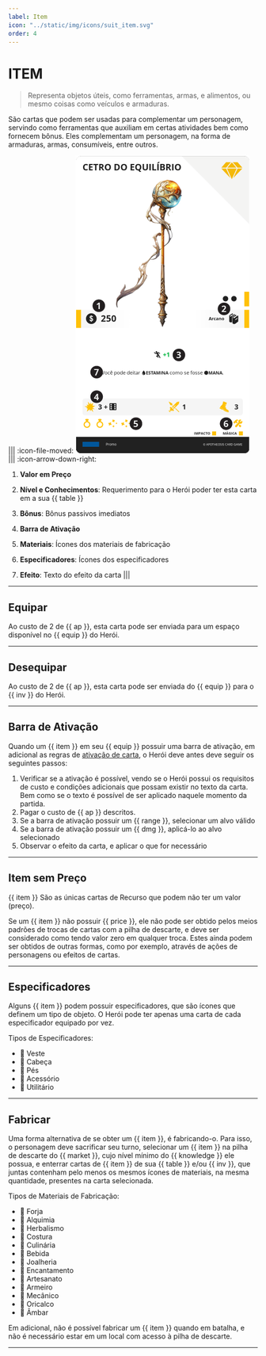 ```yaml
---
label: Item
icon: "../static/img/icons/suit_item.svg"
order: 4
---
```


# ITEM

> Representa objetos úteis, como ferramentas, armas, e alimentos, ou mesmo coisas como veículos e armaduras.

São cartas que podem ser usadas para complementar um personagem, servindo como ferramentas que auxiliam em certas atividades bem como fornecem bônus. Eles complementam um personagem, na forma de armaduras, armas, consumíveis, entre outros.

||| :icon-file-moved:
![](../static/img/cards/item.png)
||| :icon-arrow-down-right:
1. **Valor em Preço**

1. **Nível e Conhecimentos**: Requerimento para o Herói poder ter esta carta em a sua {{ table }}

1. **Bônus**: Bônus passivos imediatos

1. **Barra de Ativação**

1. **Materiais**: Ícones dos materiais de fabricação

1. **Especificadores**: Ícones dos especificadores

1. **Efeito**: Texto do efeito da carta
|||

---

## <span class="item">Equipar</span>

Ao custo de 2 de {{ ap }}, esta carta pode ser enviada para um espaço disponível no {{ equip }} do Herói.

---

## <span class="item">Desequipar</span>

Ao custo de 2 de {{ ap }}, esta carta pode ser enviada do {{ equip }} para o {{ inv }} do Herói.

---

## <span class="item">Barra de Ativação</span>

Quando um {{ item }} em seu {{ equip }} possuir uma barra de ativação, em adicional as regras de [ativação de carta](/cards/index.md#efeito), o Herói deve antes deve seguir os seguintes passos:

1. Verificar se a ativação é possível, vendo se o Herói possui os requisitos de custo e condições adicionais que possam existir no texto da carta. Bem como se o texto é possível de ser aplicado naquele momento da partida.
1. Pagar o custo de {{ ap }} descritos.
1. Se a barra de ativação possuir um {{ range }}, selecionar um alvo válido
1. Se a barra de ativação possuir um {{ dmg }}, aplicá-lo ao alvo selecionado
1. Observar o efeito da carta, e aplicar o que for necessário

---

## <span class="item">Item sem Preço</span>

{{ item }} São as únicas cartas de Recurso que podem não ter um valor (preço).

Se um {{ item }} não possuir {{ price }}, ele não pode ser obtido pelos meios padrões de trocas de cartas com a pilha de descarte, e deve ser considerado como tendo valor zero em qualquer troca. Estes ainda podem ser obtidos de outras formas, como por exemplo, através de ações de personagens ou efeitos de cartas.

---

## <span class="item">Especificadores</span>

Alguns {{ item }} podem possuir especificadores, que são ícones que definem um tipo de objeto. O Herói pode ter apenas uma carta de cada especificador equipado por vez.

Tipos de Especificadores:

* <span class="item"></span> Veste
* <span class="item"></span> Cabeça
* <span class="item"></span> Pés
* <span class="item"></span> Acessório
* <span class="item"></span> Utilitário

---

## <span class="item">Fabricar</span>

Uma forma alternativa de se obter um {{ item }}, é fabricando-o. Para isso, o personagem deve sacrificar seu turno, selecionar um {{ item }} na pilha de descarte do {{ market }}, cujo nível mínimo do {{ knowledge }} ele possua, e enterrar cartas de {{ item }} de sua {{ table }} e/ou {{ inv }}, que juntas contenham pelo menos os mesmos ícones de materiais, na mesma quantidade, presentes na carta selecionada.

Tipos de Materiais de Fabricação:

* <span class="item"></span> Forja
* <span class="item"></span> Alquimia
* <span class="item"></span> Herbalismo
* <span class="item"></span> Costura
* <span class="item"></span> Culinária
* <span class="item"></span> Bebida
* <span class="item"></span> Joalheria
* <span class="item"></span> Encantamento
* <span class="item"></span> Artesanato
* <span class="item"></span> Armeiro
* <span class="item"></span> Mecânico
* <span class="item"></span> Oricalco
* <span class="item"></span> Âmbar

Em adicional, não é possível fabricar um {{ item }} quando em batalha, e não é necessário estar em um local com acesso à pilha de descarte.

---
